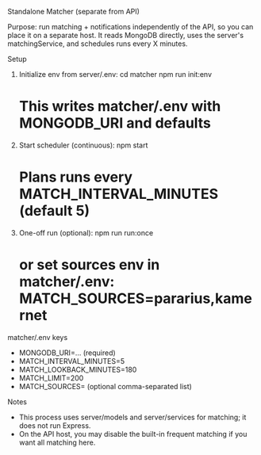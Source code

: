 Standalone Matcher (separate from API)

Purpose: run matching + notifications independently of the API, so you can place it on a separate host. It reads MongoDB directly, uses the server's matchingService, and schedules runs every X minutes.

Setup
1) Initialize env from server/.env:
   cd matcher
   npm run init:env
   # This writes matcher/.env with MONGODB_URI and defaults

2) Start scheduler (continuous):
   npm start
   # Plans runs every MATCH_INTERVAL_MINUTES (default 5)

3) One-off run (optional):
   npm run run:once
   # or set sources env in matcher/.env: MATCH_SOURCES=pararius,kamernet

matcher/.env keys
- MONGODB_URI=… (required)
- MATCH_INTERVAL_MINUTES=5
- MATCH_LOOKBACK_MINUTES=180
- MATCH_LIMIT=200
- MATCH_SOURCES=  (optional comma-separated list)

Notes
- This process uses server/models and server/services for matching; it does not run Express.
- On the API host, you may disable the built-in frequent matching if you want all matching here.
